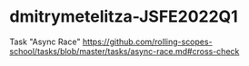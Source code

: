 # dmitrymetelitza-JSFE2022Q1

Task "Async Race" https://github.com/rolling-scopes-school/tasks/blob/master/tasks/async-race.md#cross-check
